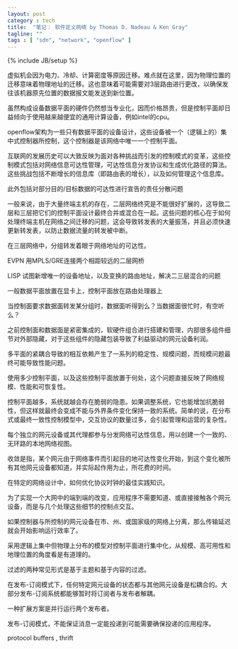 ```yaml
---
layout: post
category : tech
title:  "笔记： 软件定义网络 by Thomas D. Nadeau & Ken Gray"
tagline: ""
tags : [ "sdn", "network", "openflow" ] 
---
```

{% include JB/setup %}

虚拟机会因为电力、冷却、计算密度等原因迁移。难点就在这里，因为物理位置的迁移意味着物理地址的迁移。这也意味着可能需要对3层路由进行更改，以确保发往该机器原先位置的数据报文能发送到新位置。

虽然构成设备数据平面的硬件仍然想当专业化，因而价格昂贵，但是控制平面却日益倾向于使用越来越便宜的通用计算设备，例如intel的cpu。

openflow架构为一些只有数据平面的设备设计，这些设备被一个（逻辑上的）集中式控制器所控制，这个控制器是该网络中唯一一个控制平面。

互联网的发展历史可以大致反映为面对各种挑战而引发的控制模式的变革，这些控制模式包括对网络信息可达性管理，可达性信息分发协议和生成优化路径的算法。这些挑战包括不断增长的信息库（即路由表的增长），以及如何管理这个信息库。

此外包括对部分目的/目标数据的可达性进行宣告的责任分散问题

一般来说，由于大量终端主机的存在，二层网络终究是不能很好扩展的，这导致二层和三层把它们的控制平面设计最终合并或混合在一起。这些问题的核心在于如何处理终端主机在网络之间迁移的问题，这会导致转发表的大量振荡，并且必须快速更新转发表，以防止数据流量的转发被中断。

在三层网络中，分组转发着眼于网络地址的可达性。

EVPN 用MPLS/GRE连接两个相距较远的二层网桥

LISP 试图新增唯一的设备地址，以及变换的路由地址，解决二三层混合的问题

一般数据平面放置在显卡上，控制平面放在路由处理器上

当控制面要求数据面转发某分组时，数据面听得到么？当数据面很忙时，有空听么？

之前控制面和数据面是紧密集成的，软硬件组合进行搭建和管理，内部很多组件细节对外部隐藏，对于这些组件的隐藏包装导致了利益驱动的网元设备利润。

多平面的紧耦合导致的相互依赖产生了一系列的稳定性、规模问题，而规模问题最终可能导致性能问题。

使用多少控制平面，以及这些控制平面放置于何处，这个问题直接反映了网络规模、性能和可恢复性。

控制平面越多，系统就越会存在脆弱的隐患。如果调整系统，它也能增加抗脆弱性，但这样就最终会变成不能与外界条件变化保持一致的系统。简单的说，在分布式或最终一致性控制模型中，交互协议的数量过多，会引起管理和运营的复杂性。

每个独立的网元设备或其代理都参与分发网络可达性信息，用以创建一个一致的、无环路的本地网络视图。

收敛是指，某个网元由于网络事件而引起目的地可达性变化开始，到这个变化被所有其他网元设备都知道，并实际起作用为止，所花费的时间。

在特定的网络设计中，如何优化协议时钟的最佳实践知识。

为了实现一个大网中的端到端的改变，应用程序不需要知道、或直接接触各个网元设备，而是与几个处理这些细节的控制点交互。

如果控制器与所控制的网元设备在市、州、或国家级的网络上分离，那么传输延迟就会开始影响运行效率了。

采用逻辑上集中但物理上分布的模型对控制平面进行集中化，从规模、高可用性和地理位置的角度看是有道理的。

过滤的两种常见形式是基于主题和基于内容的过滤。

在发布-订阅模式下，任何特定网元设备的状态都与其他网元设备是松耦合的。大部分发布-订阅系统都能够暂时将订阅者与发布者解耦。

一种扩展方案是并行运行两个发布者。

发布-订阅模式，不能保证消息一定能投递到可能需要确保投递的应用程序。

protocol buffers , thrift 
